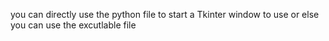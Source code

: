 you can directly use the python file to start a Tkinter window to use or else you can use the excutlable file
